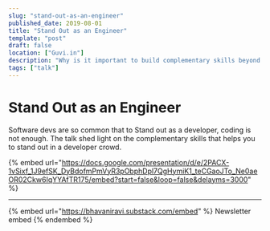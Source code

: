 ```yaml
---
slug: "stand-out-as-an-engineer"
published_date: 2019-08-01
title: "Stand Out as an Engineer"
template: "post"
draft: false
location: ["Guvi.in"]
description: "Why is it important to build complementary skills beyond coding and how to build them"
tags: ["talk"]
---
```


# Stand Out as an Engineer

Software devs are so common that to Stand out as a developer, coding is not enough. The talk shed light on the complementary skills that helps you to stand out in a developer crowd.

{% embed url="https://docs.google.com/presentation/d/e/2PACX-1vSixf_1J9efSK_DyBdofmPmVyR3pObphDpl7QgHymiK1_teCGaoJTo_Ne0aeOR02Ckw6IqYYAfTR175/embed?start=false&loop=false&delayms=3000" %}

---

{% embed url="https://bhavaniravi.substack.com/embed" %}
Newsletter embed
{% endembed %}
